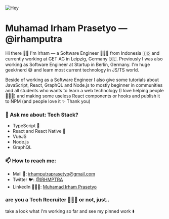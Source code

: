 ![Hey](https://media.giphy.com/media/vFKqnCdLPNOKc/giphy.gif)

# Muhamad Irham Prasetyo — @irhamputra

Hi there 👋🏼 I'm Irham — a Software Engineer 👨🏻‍💻 from Indonesia 🇮🇩 and currently working at GET AG in Leipzig, Germany 🇩🇪. Previously I was also working as Software Engineer at Startup in Berlin, Germany. I'm huge geek/nerd 😅 and learn most current technology in JS/TS world. 

Beside of working as a Software Engineer I also give some tutorials about JavaScript, React, GraphQL and Node.js to mostly beginner in communities and all students who wants to learn a web technology (I love helping people 🙋🏻‍♂️) and making some useless React components or hooks and publish it to NPM (and people love it ✨ Thank you)

### 💬 Ask me about: Tech Stack?
* TypeScript 🖤
* React and React Native 💝
* VueJS
* Node.js
* GraphQL

### 📫 How to reach me:
- Mail 📩: irhamputraprasetyo@gmail.com
- Twitter 🐦: [@IRHMPTRA](https://twitter.com/irhmptra)
- LinkedIn 👨🏻‍💼: [Muhamad Irham Prasetyo](https://www.linkedin.com/in/muhamad-irham-prasetyo/)

### are you a Tech Recruiter 🕵🏻‍♀️ or not, just..
take a look what I'm working so far and see my pinned work ⬇️



<!--
**irhamputra/irhamputra** is a ✨ _special_ ✨ repository because its `README.md` (this file) appears on your GitHub profile.

Here are some ideas to get you started:

- 🔭 I’m currently working on ...
- 🌱 I’m currently learning ...
- 👯 I’m looking to collaborate on ...
- 🤔 I’m looking for help with ...
- 💬 Ask me about ...
- 📫 How to reach me: ...
- 😄 Pronouns: ...
- ⚡ Fun fact: ...
-->

